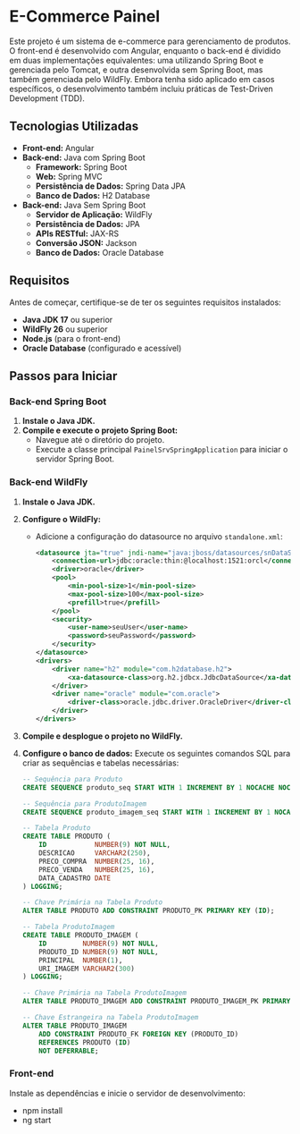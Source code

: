 # E-Commerce Painel

Este projeto é um sistema de e-commerce para gerenciamento de produtos. O front-end é desenvolvido com Angular, enquanto o back-end é dividido em duas implementações equivalentes: uma utilizando Spring Boot e gerenciada pelo Tomcat, e outra desenvolvida sem Spring Boot, mas também gerenciada pelo WildFly. Embora tenha sido aplicado em casos específicos, o desenvolvimento também incluiu práticas de Test-Driven Development (TDD).

## Tecnologias Utilizadas

- **Front-end:** Angular
- **Back-end:** Java com Spring Boot
  - **Framework:** Spring Boot
  - **Web:** Spring MVC
  - **Persistência de Dados:** Spring Data JPA
  - **Banco de Dados:** H2 Database
- **Back-end:** Java Sem Spring Boot
   - **Servidor de Aplicação:** WildFly
   - **Persistência de Dados:** JPA
   - **APIs RESTful:** JAX-RS
   - **Conversão JSON:** Jackson
   - **Banco de Dados:** Oracle Database

## Requisitos

Antes de começar, certifique-se de ter os seguintes requisitos instalados:

- **Java JDK 17** ou superior
- **WildFly 26** ou superior
- **Node.js** (para o front-end)
- **Oracle Database** (configurado e acessível)

## Passos para Iniciar

### Back-end Spring Boot

1. **Instale o Java JDK.**
2. **Compile e execute o projeto Spring Boot:**
   - Navegue até o diretório do projeto.
   - Execute a classe principal `PainelSrvSpringApplication` para iniciar o servidor Spring Boot.

### Back-end WildFly

1. **Instale o Java JDK.**
2. **Configure o WildFly:**
   - Adicione a configuração do datasource no arquivo `standalone.xml`:

     ```xml
     <datasource jta="true" jndi-name="java:jboss/datasources/snDataSource" pool-name="snDataSource" enabled="true" use-java-context="true">
         <connection-url>jdbc:oracle:thin:@localhost:1521:orcl</connection-url>
         <driver>oracle</driver>
         <pool>
             <min-pool-size>1</min-pool-size>
             <max-pool-size>100</max-pool-size>
             <prefill>true</prefill>
         </pool>
         <security>
             <user-name>seuUser</user-name>
             <password>seuPassword</password>
         </security>
     </datasource>
     <drivers>
         <driver name="h2" module="com.h2database.h2">
             <xa-datasource-class>org.h2.jdbcx.JdbcDataSource</xa-datasource-class>
         </driver>
         <driver name="oracle" module="com.oracle">
             <driver-class>oracle.jdbc.driver.OracleDriver</driver-class>
         </driver>
     </drivers>
     ```

3. **Compile e desplogue o projeto no WildFly.**
4. **Configure o banco de dados:**
   Execute os seguintes comandos SQL para criar as sequências e tabelas necessárias:

   ```sql
   -- Sequência para Produto
   CREATE SEQUENCE produto_seq START WITH 1 INCREMENT BY 1 NOCACHE NOCYCLE;

   -- Sequência para ProdutoImagem
   CREATE SEQUENCE produto_imagem_seq START WITH 1 INCREMENT BY 1 NOCACHE NOCYCLE;

   -- Tabela Produto
   CREATE TABLE PRODUTO (
       ID            NUMBER(9) NOT NULL,
       DESCRICAO     VARCHAR2(250),
       PRECO_COMPRA  NUMBER(25, 16),
       PRECO_VENDA   NUMBER(25, 16),
       DATA_CADASTRO DATE
   ) LOGGING;

   -- Chave Primária na Tabela Produto
   ALTER TABLE PRODUTO ADD CONSTRAINT PRODUTO_PK PRIMARY KEY (ID);

   -- Tabela ProdutoImagem
   CREATE TABLE PRODUTO_IMAGEM (
       ID         NUMBER(9) NOT NULL,
       PRODUTO_ID NUMBER(9) NOT NULL,
       PRINCIPAL  NUMBER(1),
       URI_IMAGEM VARCHAR2(300)
   ) LOGGING;

   -- Chave Primária na Tabela ProdutoImagem
   ALTER TABLE PRODUTO_IMAGEM ADD CONSTRAINT PRODUTO_IMAGEM_PK PRIMARY KEY (ID, PRODUTO_ID);

   -- Chave Estrangeira na Tabela ProdutoImagem
   ALTER TABLE PRODUTO_IMAGEM
       ADD CONSTRAINT PRODUTO_FK FOREIGN KEY (PRODUTO_ID)
       REFERENCES PRODUTO (ID)
       NOT DEFERRABLE;

### Front-end
Instale as dependências e inicie o servidor de desenvolvimento:
 - npm install
 - ng start
